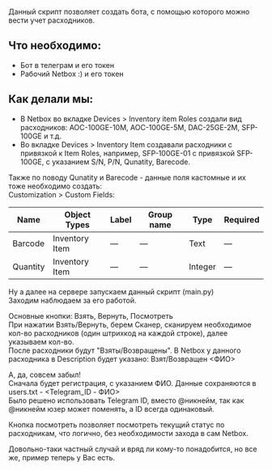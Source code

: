 Данный скрипт позволяет создать бота, с помощью которого можно вести учет расходников.

## Что необходимо:
- Бот в телеграм и его токен
- Рабочий Netbox :) и его токен

## Как делали мы:
- В Netbox во вкладке Devices > Inventory item Roles создали вид расходников: AOC-100GE-10M, AOC-100GE-5M, DAC-25GE-2M, SFP-100GE и т.д.
- Во вкладке Devices > Inventory Item создавали расходники с привязкой к Item Roles, например, SFP-100GE-01 с привязкой SFP-100GE, с указанием S/N, P/N, Qunatity, Barecode.

Также по поводу Qunatity и Barecode - данные поля кастомные и их тоже необходимо создать:\
Customization > Custom Fields:

| Name      | Object Types   | Label | Group name | Type    | Required |
|-----------|----------------|-------|------------|---------|----------|
| Barcode   | Inventory Item | —     | —          | Text    | —        |
| Quantity  | Inventory Item | —     | —          | Integer | —        |


Ну а далее на сервере запускаем данный скрипт (main.py)\
Заходим наблюдаем за его работой.

Основные кнопки: Взять, Вернуть, Посмотреть\
При нажатии Взять/Вернуть, берем Сканер, сканируем необходимое кол-во расходников (один штрихкод на каждой строке), далее указываем кол-во.\
После расходники будут "Взяты/Возвращены". В Netbox у данного расходника в Description будет указано: Взят/Возвращен <ФИО>

А, да, совсем забыл!\
Сначала будет регистрация, с указанием ФИО. Данные сохраняются в users.txt - <Telegram_ID - ФИО>\
Было решено использовать Telegram ID, вместо @никнейм, так как @никнейм юзер может поменять, а ID всегда одинаковый.

Кнопка посмотреть позволяет посмотреть текущий статус по расходникам, что логично, без необходимости захода в сам Netbox.

Довольно-таки частный случай и вряд ли кому-то понадобится, но все же, пример теперь у Вас есть.